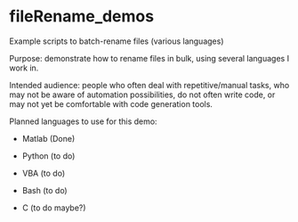 # fileRename_demos
Example scripts to batch-rename files (various languages) 

Purpose: demonstrate how to rename files in bulk, using several languages I work in.

Intended audience: people who often deal with repetitive/manual tasks, who may not be aware of automation possibilities, do not often write code, or may not yet be comfortable with code generation tools.

Planned languages to use for this demo:
* Matlab (Done)
 
* Python (to do)
 
* VBA (to do)
 
* Bash (to do)

* C (to do maybe?)
